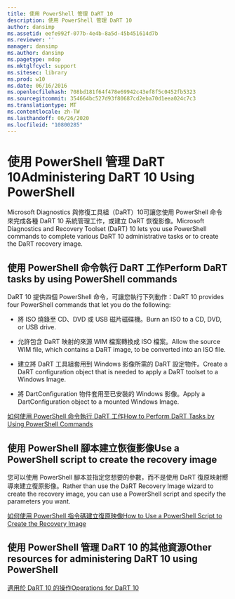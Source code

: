 ```yaml
---
title: 使用 PowerShell 管理 DaRT 10
description: 使用 PowerShell 管理 DaRT 10
author: dansimp
ms.assetid: eefe992f-077b-4e4b-8a5d-45b451614d7b
ms.reviewer: ''
manager: dansimp
ms.author: dansimp
ms.pagetype: mdop
ms.mktglfcycl: support
ms.sitesec: library
ms.prod: w10
ms.date: 06/16/2016
ms.openlocfilehash: 708bd181f64f478e69942c43ef8f5c0452fb5323
ms.sourcegitcommit: 354664bc527d93f80687cd2eba70d1eea024c7c3
ms.translationtype: MT
ms.contentlocale: zh-TW
ms.lasthandoff: 06/26/2020
ms.locfileid: "10800285"
---
```

# <span data-ttu-id="643c7-103">使用 PowerShell 管理 DaRT 10</span><span class="sxs-lookup"><span data-stu-id="643c7-103">Administering DaRT 10 Using PowerShell</span></span>


<span data-ttu-id="643c7-104">Microsoft Diagnostics 與修復工具組（DaRT）10可讓您使用 PowerShell 命令來完成各種 DaRT 10 系統管理工作，或建立 DaRT 恢復影像。</span><span class="sxs-lookup"><span data-stu-id="643c7-104">Microsoft Diagnostics and Recovery Toolset (DaRT) 10 lets you use PowerShell commands to complete various DaRT 10 administrative tasks or to create the DaRT recovery image.</span></span>

## <span data-ttu-id="643c7-105">使用 PowerShell 命令執行 DaRT 工作</span><span class="sxs-lookup"><span data-stu-id="643c7-105">Perform DaRT tasks by using PowerShell commands</span></span>


<span data-ttu-id="643c7-106">DaRT 10 提供四個 PowerShell 命令，可讓您執行下列動作：</span><span class="sxs-lookup"><span data-stu-id="643c7-106">DaRT 10 provides four PowerShell commands that let you do the following:</span></span>

-   <span data-ttu-id="643c7-107">將 ISO 燒錄至 CD、DVD 或 USB 磁片磁碟機。</span><span class="sxs-lookup"><span data-stu-id="643c7-107">Burn an ISO to a CD, DVD, or USB drive.</span></span>

-   <span data-ttu-id="643c7-108">允許包含 DaRT 映射的來源 WIM 檔案轉換成 ISO 檔案。</span><span class="sxs-lookup"><span data-stu-id="643c7-108">Allow the source WIM file, which contains a DaRT image, to be converted into an ISO file.</span></span>

-   <span data-ttu-id="643c7-109">建立將 DaRT 工具組套用到 Windows 影像所需的 DaRT 設定物件。</span><span class="sxs-lookup"><span data-stu-id="643c7-109">Create a DaRT configuration object that is needed to apply a DaRT toolset to a Windows Image.</span></span>

-   <span data-ttu-id="643c7-110">將 DartConfiguration 物件套用至已安裝的 Windows 影像。</span><span class="sxs-lookup"><span data-stu-id="643c7-110">Apply a DartConfiguration object to a mounted Windows Image.</span></span>

[<span data-ttu-id="643c7-111">如何使用 PowerShell 命令執行 DaRT 工作</span><span class="sxs-lookup"><span data-stu-id="643c7-111">How to Perform DaRT Tasks by Using PowerShell Commands</span></span>](how-to-perform-dart-tasks-by-using-powershell-commands-dart-10.md)

## <span data-ttu-id="643c7-112">使用 PowerShell 腳本建立恢復影像</span><span class="sxs-lookup"><span data-stu-id="643c7-112">Use a PowerShell script to create the recovery image</span></span>


<span data-ttu-id="643c7-113">您可以使用 PowerShell 腳本並指定您想要的參數，而不是使用 DaRT 復原映射嚮導來建立復原影像。</span><span class="sxs-lookup"><span data-stu-id="643c7-113">Rather than use the DaRT Recovery Image wizard to create the recovery image, you can use a PowerShell script and specify the parameters you want.</span></span>

[<span data-ttu-id="643c7-114">如何使用 PowerShell 指令碼建立復原映像</span><span class="sxs-lookup"><span data-stu-id="643c7-114">How to Use a PowerShell Script to Create the Recovery Image</span></span>](how-to-use-a-powershell-script-to-create-the-recovery-image-dart-10.md)

## <span data-ttu-id="643c7-115">使用 PowerShell 管理 DaRT 10 的其他資源</span><span class="sxs-lookup"><span data-stu-id="643c7-115">Other resources for administering DaRT 10 using PowerShell</span></span>


[<span data-ttu-id="643c7-116">適用於 DaRT 10 的操作</span><span class="sxs-lookup"><span data-stu-id="643c7-116">Operations for DaRT 10</span></span>](operations-for-dart-10.md)

 

 





